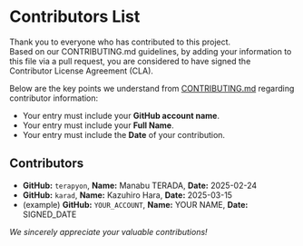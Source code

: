 # Contributors List

Thank you to everyone who has contributed to this project.  
Based on our CONTRIBUTING.md guidelines, by adding your information to this file via a pull request, you are considered to have signed the Contributor License Agreement (CLA).

Below are the key points we understand from [CONTRIBUTING.md](./CONTRIBUTING.md) regarding contributor information:

- Your entry must include your **GitHub account name**.
- Your entry must include your **Full Name**.
- Your entry must include the **Date** of your contribution.

## Contributors

- **GitHub:** `terapyon`, **Name:** Manabu TERADA, **Date:** 2025-02-24
- **GitHub:** `karad`, **Name:** Kazuhiro Hara, **Date:** 2025-03-15
- (example) **GitHub:** `YOUR_ACCOUNT`, **Name:** YOUR NAME, **Date:** SIGNED_DATE

_We sincerely appreciate your valuable contributions!_
